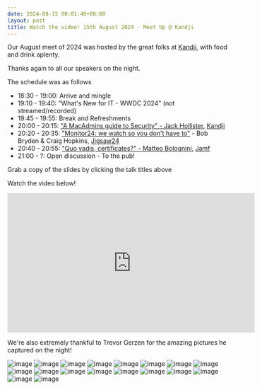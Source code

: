 ```yaml
---
date: 2024-08-15 00:01:40+00:00
layout: post
title: Watch the video! 15th August 2024 - Meet Up @ Kandji
---
```


Our August meet of 2024 was hosted by the great folks at [Kandji](https://www.kandji.io/), with food and drink aplenty.

Thanks again to all our speakers on the night. 

The schedule was as follows
* 18:30 - 19:00: Arrive and mingle
* 19:10 - 19:40: "What's New for IT - WWDC 2024" (not streamed/recorded)
* 19:45 - 19:55: Break and Refreshments
* 20:00 - 20:15: ["A MacAdmins guide to Security" - Jack Hollister](/presentations/2024.08.15-MacAdminsGuideToSecurity.pdf), [Kandji](https://www.kandji.io/)
* 20:20 - 20:35: ["Monitor24: we watch so you don't have to"](/presentations/2024.08.15-EndpointSecurityFramework.pdf) - Bob Bryden & Craig Hopkins, [Jigsaw24](https://www.jigsaw24.com)
* 20:40 - 20:55: ["Quo vadis, certificates?" - Matteo Bolognini](/presentations/2024.08.15-QuoVadisCertificates.pdf), [Jamf](https://www.jamf.com)
* 21:00 - ?: Open discussion - To the pub!

Grab a copy of the slides by clicking the talk titles above

Watch the video below!
<iframe width="560" height="315" src="https://www.youtube.com/embed/lpLrsZnR5b4?si=4lyMsRWXP4sKTzpp" title="YouTube video player" frameborder="0" allow="accelerometer; autoplay; clipboard-write; encrypted-media; gyroscope; picture-in-picture; web-share" referrerpolicy="strict-origin-when-cross-origin" allowfullscreen></iframe>

We're also extremely thankful to Trevor Gerzen for the amazing pictures he captured on the night!

![image](/images/0-2024.08.15-833A4586.jpg)
![image](/images/1-2024.08.15-833A4695.jpg)
![image](/images/2-2024.08.15-833A4748.jpg)
![image](/images/2-2024.08.15-833A4758.jpg)
![image](/images/3-2024.08.15-833A4761.jpg)
![image](/images/3-2024.08.15-833A4768.jpg)
![image](/images/3-2024.08.15-833A4774.jpg)
![image](/images/3-2024.08.15-833A4785.jpg)
![image](/images/4-2024.08.15-833A4788.jpg)
![image](/images/4-2024.08.15-833A4794.jpg)
![image](/images/40-2024.08.15-833A4808.jpg)
![image](/images/40-2024.08.15-833A4817-Enhanced-NR.jpg)
![image](/images/2024.08.15-833A4669-Enhanced-NR.jpg)
![image](/images/2024.08.15-833A4720.jpg)
![image](/images/2024.08.15-833A4732.jpg)
![image](/images/2024.08.15-833A4661-Enhanced-NR.jpg)
![image](/images/2024.08.15-833A4711.jpg)
![image](/images/2024.08.15-833A4780.jpg)